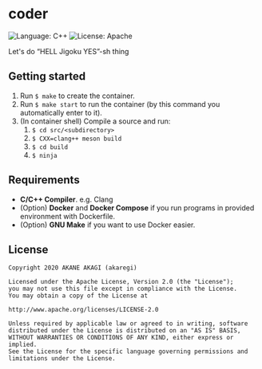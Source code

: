 # coder

![Language: C++](https://img.shields.io/badge/Language-C%2B%2B-ff69b4) ![License: Apache](https://img.shields.io/badge/License-Apache-green)

Let's do “HELL Jigoku YES”-sh thing

## Getting started

1. Run `$ make` to create the container.
2. Run `$ make start` to run the container (by this command you automatically enter to it).
3. (In container shell) Compile a source and run:
    1. `$ cd src/<subdirectory>`
    2. `$ CXX=clang++ meson build`
    3. `$ cd build`
    4. `$ ninja`

## Requirements

* **C/C++ Compiler**. e.g. Clang
* (Option) **Docker** and **Docker Compose** if you run programs in provided environment with Dockerfile.
* (Option) **GNU Make** if you want to use Docker easier.

## License

```
Copyright 2020 AKANE AKAGI (akaregi)

Licensed under the Apache License, Version 2.0 (the "License");
you may not use this file except in compliance with the License.
You may obtain a copy of the License at

http://www.apache.org/licenses/LICENSE-2.0

Unless required by applicable law or agreed to in writing, software
distributed under the License is distributed on an "AS IS" BASIS,
WITHOUT WARRANTIES OR CONDITIONS OF ANY KIND, either express or implied.
See the License for the specific language governing permissions and
limitations under the License.
```
